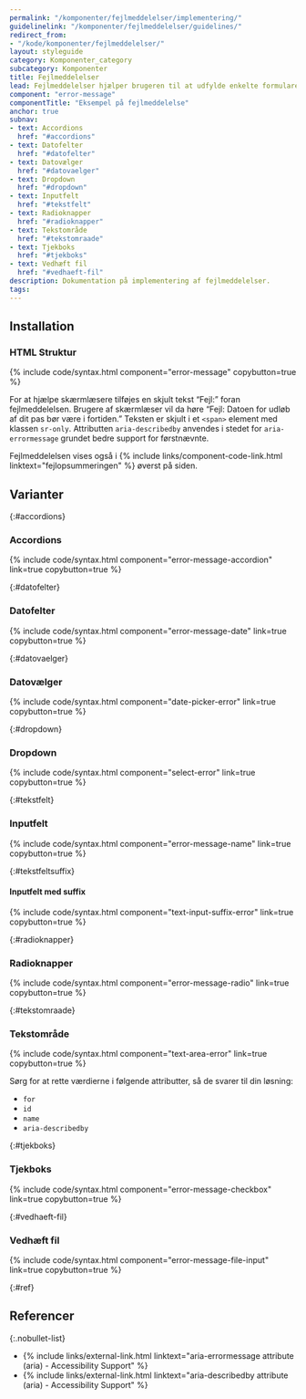 ```yaml
---
permalink: "/komponenter/fejlmeddelelser/implementering/"
guidelinelink: "/komponenter/fejlmeddelelser/guidelines/"
redirect_from:
- "/kode/komponenter/fejlmeddelelser/"
layout: styleguide
category: Komponenter_category
subcategory: Komponenter
title: Fejlmeddelelser
lead: Fejlmeddelelser hjælper brugeren til at udfylde enkelte formularelementer korrekt.
component: "error-message"
componentTitle: "Eksempel på fejlmeddelelse"
anchor: true
subnav:
- text: Accordions
  href: "#accordions"
- text: Datofelter
  href: "#datofelter"
- text: Datovælger
  href: "#datovaelger"
- text: Dropdown
  href: "#dropdown"
- text: Inputfelt
  href: "#tekstfelt"
- text: Radioknapper
  href: "#radioknapper"
- text: Tekstområde
  href: "#tekstomraade"
- text: Tjekboks
  href: "#tjekboks"
- text: Vedhæft fil
  href: "#vedhaeft-fil"
description: Dokumentation på implementering af fejlmeddelelser.
tags:
---
```


## Installation

### HTML Struktur

{% include code/syntax.html component="error-message" copybutton=true %}

For at hjælpe skærmlæsere tilføjes en skjult tekst “Fejl:” foran fejlmeddelelsen. Brugere af skærmlæser vil da høre “Fejl: Datoen for udløb af dit pas bør være i fortiden.” Teksten er skjult i et `<span>` element med klassen `sr-only`. Attributten `aria-describedby` anvendes i stedet for `aria-errormessage` grundet bedre support for førstnævnte.

Fejlmeddelelsen vises også i {% include links/component-code-link.html linktext="fejlopsummeringen" %} øverst på siden.

## Varianter

{:#accordions}
### Accordions

{% include code/syntax.html component="error-message-accordion" link=true copybutton=true %}
 
{:#datofelter}
### Datofelter

{% include code/syntax.html component="error-message-date" link=true copybutton=true %}

{:#datovaelger}
### Datovælger

{% include code/syntax.html component="date-picker-error" link=true copybutton=true %}

{:#dropdown}
### Dropdown

{% include code/syntax.html component="select-error" link=true copybutton=true %}

{:#tekstfelt}
### Inputfelt

{% include code/syntax.html component="error-message-name" link=true copybutton=true %}

{:#tekstfeltsuffix}
#### Inputfelt med suffix

{% include code/syntax.html component="text-input-suffix-error" link=true copybutton=true %}

{:#radioknapper}
### Radioknapper

{% include code/syntax.html component="error-message-radio" link=true copybutton=true %}

{:#tekstomraade}
### Tekstområde

{% include code/syntax.html component="text-area-error" link=true copybutton=true %}

Sørg for at rette værdierne i følgende attributter, så de svarer til din løsning:

- `for`
- `id`
- `name`
- `aria-describedby`


{:#tjekboks}
### Tjekboks

{% include code/syntax.html component="error-message-checkbox" link=true copybutton=true %}

{:#vedhaeft-fil}
### Vedhæft fil

{% include code/syntax.html component="error-message-file-input" link=true copybutton=true %}

{:#ref}
## Referencer

{:.nobullet-list}
- {% include links/external-link.html linktext="aria-errormessage attribute (aria) - Accessibility Support" %}
- {% include links/external-link.html linktext="aria-describedby attribute (aria) - Accessibility Support" %}